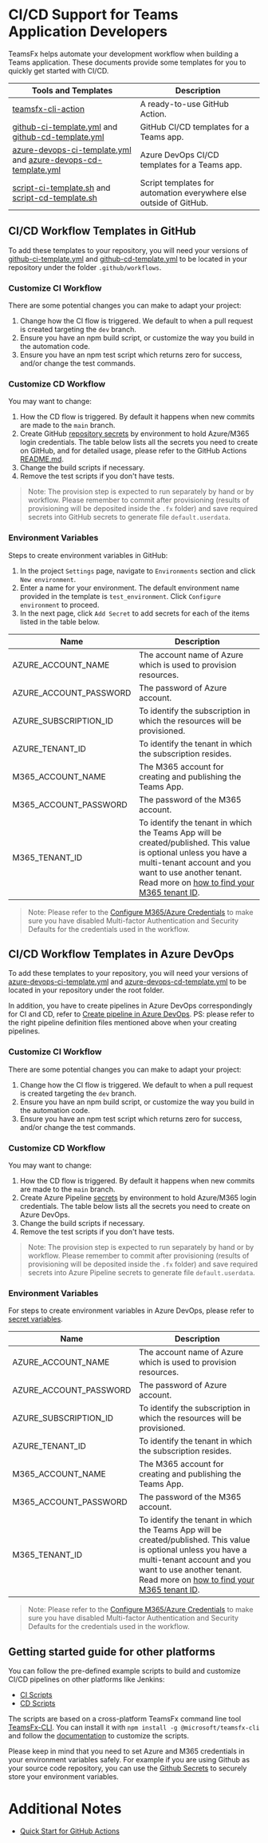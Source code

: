 # CI/CD Support for Teams Application Developers

TeamsFx helps automate your development workflow when building a Teams application. These documents provide some templates for you to quickly get started with CI/CD.

|Tools and Templates|Description|
|---|---|
|[teamsfx-cli-action](https://github.com/OfficeDev/teamsfx-cli-action)|A ready-to-use GitHub Action.|
|[github-ci-template.yml](https://github.com/OfficeDev/TeamsFx/blob/main/docs/cicd/github-ci-template.yml) and [github-cd-template.yml](https://github.com/OfficeDev/TeamsFx/blob/main/docs/cicd/github-cd-template.yml)| GitHub CI/CD templates for a Teams app. |
|[azure-devops-ci-template.yml](https://github.com/OfficeDev/TeamsFx/blob/main/docs/cicd/azure-devops-ci-template.yml) and [azure-devops-cd-template.yml](https://github.com/OfficeDev/TeamsFx/blob/main/docs/cicd/azure-devops-cd-template.yml)|Azure DevOps CI/CD templates for a Teams app.|
|[script-ci-template.sh](https://github.com/OfficeDev/TeamsFx/blob/main/docs/cicd/others-script-ci-template.sh) and [script-cd-template.sh](https://github.com/OfficeDev/TeamsFx/blob/main/docs/cicd/others-script-cd-template.sh)| Script templates for automation everywhere else outside of GitHub. |

## CI/CD Workflow Templates in GitHub

To add these templates to your repository, you will need your versions of [github-ci-template.yml](https://github.com/OfficeDev/TeamsFx/blob/main/docs/cicd/github-ci-template.yml) and  [github-cd-template.yml](https://github.com/OfficeDev/TeamsFx/blob/main/docs/cicd/github-cd-template.yml) to be located in your repository under the folder `.github/workflows`. 

### Customize CI Workflow
There are some potential changes you can make to adapt your project:

1. Change how the CI flow is triggered. We default to when a pull request is created targeting the `dev` branch.
1. Ensure you have an npm build script, or customize the way you build in the automation code.
1. Ensure you have an npm test script which returns zero for success, and/or change the test commands.

### Customize CD Workflow
You may want to change:
1. How the CD flow is triggered. By default it happens when new commits are made to the `main` branch.
1. Create GitHub [repository secrets](https://docs.github.com/en/actions/reference/encrypted-secrets) by environment to hold Azure/M365 login credentials. The table below lists all the secrets you need to create on GitHub, and for detailed usage, please refer to the GitHub Actions [README.md](https://github.com/OfficeDev/teamsfx-cli-action/blob/main/README.md).
1. Change the build scripts if necessary.
1. Remove the test scripts if you don't have tests.

> Note: The provision step is expected to run separately by hand or by workflow. Please remember to commit after provisioning (results of provisioning will be deposited inside the `.fx` folder) and save required secrets into GitHub secrets to generate file `default.userdata`.

### Environment Variables
Steps to create environment variables in GitHub:
1. In the project `Settings` page, navigate to `Environments` section and click `New environment`.
1. Enter a name for your environment. The default environment name provided in the template is `test_environment`. Click `Configure environment` to proceed.
1. In the next page, click `Add Secret` to add secrets for each of the items listed in the table below.

|Name|Description|
|---|---|
|AZURE_ACCOUNT_NAME|The account name of Azure which is used to provision resources.|
|AZURE_ACCOUNT_PASSWORD|The password of Azure account.|
|AZURE_SUBSCRIPTION_ID|To identify the subscription in which the resources will be provisioned.|
|AZURE_TENANT_ID|To identify the tenant in which the subscription resides.|
|M365_ACCOUNT_NAME|The M365 account for creating and publishing the Teams App.|
|M365_ACCOUNT_PASSWORD|The password of the M365 account.|
|M365_TENANT_ID|To identify the tenant in which the Teams App will be created/published. This value is optional unless you have a multi-tenant account and you want to use another tenant. Read more on [how to find your M365 tenant ID](https://docs.microsoft.com/en-us/azure/active-directory/fundamentals/active-directory-how-to-find-tenant).|
> Note: Please refer to the [Configure M365/Azure Credentials](https://github.com/OfficeDev/teamsfx-cli-action/blob/main/README.md#configure-m365azure-credentials-as-github-secret) to make sure you have disabled Multi-factor Authentication and Security Defaults for the credentials used in the workflow.

## CI/CD Workflow Templates in Azure DevOps

To add these templates to your repository, you will need your versions of [azure-devops-ci-template.yml](https://github.com/OfficeDev/TeamsFx/blob/main/docs/cicd/azure-devops-ci-template.yml) and  [azure-devops-cd-template.yml](https://github.com/OfficeDev/TeamsFx/blob/main/docs/cicd/azure-devops-cd-template.yml) to be located in your repository under the root folder. 

In addition, you have to create pipelines in Azure DevOps correspondingly for CI and CD, refer to [Create pipeline in Azure DevOps](https://docs.microsoft.com/en-us/azure/devops/pipelines/create-first-pipeline?view=azure-devops&tabs=java%2Ctfs-2018-2%2Cbrowser). PS: please refer to the right pipeline definition files mentioned above when your creating pipelines.

### Customize CI Workflow
There are some potential changes you can make to adapt your project:

1. Change how the CI flow is triggered. We default to when a pull request is created targeting the `dev` branch.
1. Ensure you have an npm build script, or customize the way you build in the automation code.
1. Ensure you have an npm test script which returns zero for success, and/or change the test commands.

### Customize CD Workflow
You may want to change:
1. How the CD flow is triggered. By default it happens when new commits are made to the `main` branch.
1. Create Azure Pipeline [secrets](https://docs.microsoft.com/en-us/azure/devops/pipelines/process/variables?view=azure-devops&tabs=yaml%2Cbatch#secret-variables) by environment to hold Azure/M365 login credentials. The table below lists all the secrets you need to create on Azure DevOps.
1. Change the build scripts if necessary.
1. Remove the test scripts if you don't have tests.

> Note: The provision step is expected to run separately by hand or by workflow. Please remember to commit after provisioning (results of provisioning will be deposited inside the `.fx` folder) and save required secrets into Azure Pipeline secrets to generate file `default.userdata`.

### Environment Variables
For steps to create environment variables in Azure DevOps, please refer to [secret variables](https://docs.microsoft.com/en-us/azure/devops/pipelines/process/variables?view=azure-devops&tabs=classic%2Cbatch#secret-variables).

|Name|Description|
|---|---|
|AZURE_ACCOUNT_NAME|The account name of Azure which is used to provision resources.|
|AZURE_ACCOUNT_PASSWORD|The password of Azure account.|
|AZURE_SUBSCRIPTION_ID|To identify the subscription in which the resources will be provisioned.|
|AZURE_TENANT_ID|To identify the tenant in which the subscription resides.|
|M365_ACCOUNT_NAME|The M365 account for creating and publishing the Teams App.|
|M365_ACCOUNT_PASSWORD|The password of the M365 account.|
|M365_TENANT_ID|To identify the tenant in which the Teams App will be created/published. This value is optional unless you have a multi-tenant account and you want to use another tenant. Read more on [how to find your M365 tenant ID](https://docs.microsoft.com/en-us/azure/active-directory/fundamentals/active-directory-how-to-find-tenant).|
> Note: Please refer to the [Configure M365/Azure Credentials](https://github.com/OfficeDev/teamsfx-cli-action/blob/main/README.md#configure-m365azure-credentials-as-github-secret) to make sure you have disabled Multi-factor Authentication and Security Defaults for the credentials used in the workflow.

## Getting started guide for other platforms
You can follow the pre-defined example scripts to build and customize CI/CD pipelines on other platforms like Jenkins:
* [CI Scripts](https://github.com/OfficeDev/TeamsFx/blob/main/docs/cicd/others-script-ci-template.sh)
* [CD Scripts](https://github.com/OfficeDev/TeamsFx/blob/main/docs/cicd/others-script-cd-template.sh)

The scripts are based on a cross-platform TeamsFx command line tool [TeamsFx-CLI](https://www.npmjs.com/package/@microsoft/teamsfx-cli). You can install it with `npm install -g @microsoft/teamsfx-cli` and follow the [documentation](https://github.com/OfficeDev/TeamsFx/blob/dev/docs/cli/user-manual.md) to customize the scripts.

Please keep in mind that you need to set Azure and M365 credentials in your environment variables safely. For example if you are using Github as your source code repository, you can use the [Github Secrets](https://docs.github.com/en/actions/reference/encrypted-secrets) to securely store your environment variables.

# Additional Notes
* [Quick Start for GitHub Actions](https://docs.github.com/en/actions/quickstart#creating-your-first-workflow)
